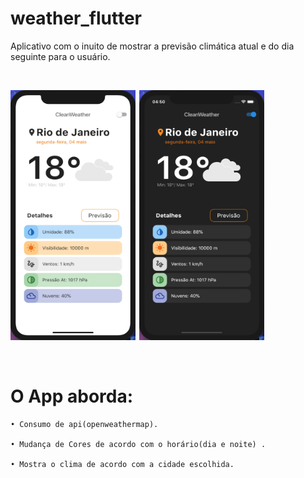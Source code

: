 # weather_flutter

Aplicativo com o inuito de mostrar a previsão climática atual e do dia seguinte para o usuário.


</br>

<img  width="200" height="400" src="weather_app/assets/prints/print_1.png"><span style="padding-left:2px"></span>
<img  width="200" height="400" src="weather_app/assets/prints/print_2.png"><span style="padding-left:2px"></span>

 
</br>

 # O App aborda:

    • Consumo de api(openweathermap).
  
    • Mudança de Cores de acordo com o horário(dia e noite) .
    
    • Mostra o clima de acordo com a cidade escolhida.
  
    
